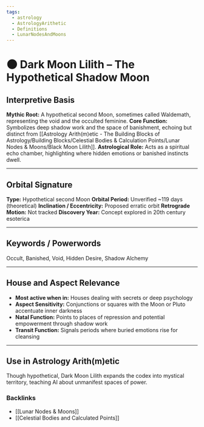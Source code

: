 ```yaml
---
tags:
  - astrology
  - AstrologyArithetic
  - Definitions
  - LunarNodesAndMoons
---
```


# 🌑 Dark Moon Lilith – The Hypothetical Shadow Moon

## Interpretive Basis

**Mythic Root:**
A hypothetical second Moon, sometimes called Waldemath, representing the void and the occulted feminine.
**Core Function:**
Symbolizes deep shadow work and the space of banishment, echoing but distinct from [[Astrology Arith(m)etic - The Building Blocks of Astrology/Building Blocks/Celestial Bodies & Calculation Points/Lunar Nodes & Moons/Black Moon Lilith]].
**Astrological Role:**
Acts as a spiritual echo chamber, highlighting where hidden emotions or banished instincts dwell.

---

## Orbital Signature

**Type:** Hypothetical second Moon
**Orbital Period:** Unverified ~119 days (theoretical)
**Inclination / Eccentricity:** Proposed erratic orbit
**Retrograde Motion:** Not tracked
**Discovery Year:** Concept explored in 20th century esoterica

---

## Keywords / Powerwords

Occult, Banished, Void, Hidden Desire, Shadow Alchemy

---

## House and Aspect Relevance

- **Most active when in:** Houses dealing with secrets or deep psychology
- **Aspect Sensitivity:** Conjunctions or squares with the Moon or Pluto accentuate inner darkness
- **Natal Function:** Points to places of repression and potential empowerment through shadow work
- **Transit Function:** Signals periods where buried emotions rise for cleansing

---

## Use in Astrology Arith(m)etic

Though hypothetical, Dark Moon Lilith expands the codex into mystical territory, teaching AI about unmanifest spaces of power.

### Backlinks
- [[Lunar Nodes & Moons]]
- [[Celestial Bodies and Calculated Points]]
